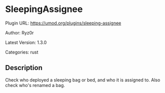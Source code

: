 # SleepingAssignee

Plugin URL: https://umod.org/plugins/sleeping-assignee

Author: Ryz0r

Latest Version: 1.3.0

Categories: rust

## Description

Check who deployed a sleeping bag or bed, and who it is assigned to. Also check who's renamed a bag.
